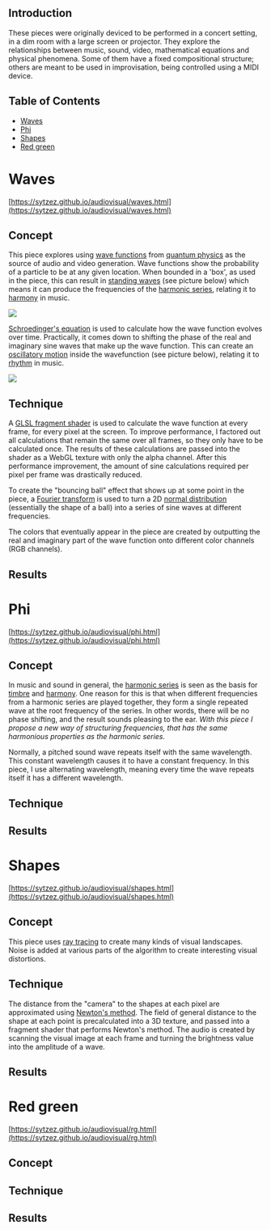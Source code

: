 ## Introduction

These pieces were originally deviced to be performed in a concert setting, in a dim room with a large screen or projector.
They explore the relationships between music, sound, video, mathematical equations and physical phenomena.
Some of them have a fixed compositional structure; others are meant to be used in improvisation, being controlled using a MIDI device.

## Table of Contents

- [Waves](#waves)
- [Phi](#phi)
- [Shapes](#shapes)
- [Red green](#red-green)


# Waves

[https://sytzez.github.io/audiovisual/waves.html](https://sytzez.github.io/audiovisual/waves.html)

## Concept

This piece explores using [wave functions](https://en.wikipedia.org/wiki/Wave_function) from [quantum physics](https://en.wikipedia.org/wiki/Quantum_mechanics)
as the source of audio and video generation.
Wave functions show the probability of a particle to be at any given location. 
When bounded in a 'box', as used in the piece, this can result in [standing waves](https://en.wikipedia.org/wiki/Standing_wave) (see picture below)
which means it can produce the frequencies of the [harmonic series](https://en.wikipedia.org/wiki/Harmonic_series_(music)),
relating it to [harmony](https://en.wikipedia.org/wiki/Harmony) in music.

![](https://upload.wikimedia.org/wikipedia/commons/2/27/Quantum_mechanics_standing_wavefunctions.svg)

[Schroedinger's equation](https://en.wikipedia.org/wiki/Schr%C3%B6dinger_equation) is used to calculate how the wave function evolves over time.
Practically, it comes down to shifting the phase of the real and imaginary sine waves that make up the wave function.
This can create an [oscillatory motion](https://en.wikipedia.org/wiki/Oscillation) inside the wavefunction (see picture below), 
relating it to [rhythm](https://en.wikipedia.org/wiki/Rhythm) in music.

![](https://upload.wikimedia.org/wikipedia/commons/9/90/QuantumHarmonicOscillatorAnimation.gif)

## Technique

A [GLSL fragment shader](https://www.khronos.org/opengl/wiki/Fragment_Shader) is used to calculate the wave function at every frame, for every pixel at the screen.
To improve performance, I factored out all calculations that remain the same over all frames, so they only have to be calculated once.
The results of these calculations are passed into the shader as a WebGL texture with only the alpha channel.
After this performance improvement, the amount of sine calculations required per pixel per frame was drastically reduced.

To create the "bouncing ball" effect that shows up at some point in the piece,
a [Fourier transform](https://en.wikipedia.org/wiki/Fourier_transform) is used to turn 
a 2D [normal distribution](https://en.wikipedia.org/wiki/Normal_distribution) (essentially the shape of a ball)
into a series of sine waves at different frequencies. 

The colors that eventually appear in the piece are created by outputting the real and imaginary part of the wave function onto different color channels (RGB channels).

## Results


# Phi

[https://sytzez.github.io/audiovisual/phi.html](https://sytzez.github.io/audiovisual/phi.html)

## Concept

In music and sound in general, the [harmonic series](https://en.wikipedia.org/wiki/Harmonic_series_(music)) is seen as the basis for [timbre](https://en.wikipedia.org/wiki/Timbre)
and [harmony](https://en.wikipedia.org/wiki/Harmony).
One reason for this is that when different frequencies from a harmonic series are played together, they form a single repeated wave at the root frequency of the series.
In other words, there will be no phase shifting, and the result sounds pleasing to the ear. 
*With this piece I propose a new way of structuring frequencies, that has the same harmonious properties as the harmonic series.*

Normally, a pitched sound wave repeats itself with the same wavelength. This constant wavelength causes it to have a constant frequency.
In this piece, I use alternating wavelength, meaning every time the wave repeats itself it has a different wavelength.



## Technique

## Results



# Shapes

[https://sytzez.github.io/audiovisual/shapes.html](https://sytzez.github.io/audiovisual/shapes.html)

## Concept

This piece uses [ray tracing](https://en.wikipedia.org/wiki/Ray_tracing_(graphics)) to create many kinds of visual landscapes. 
Noise is added at various parts of the algorithm to create interesting visual distortions.

## Technique

The distance from the "camera" to the shapes at each pixel are approximated using [Newton's method](https://en.wikipedia.org/wiki/Newton%27s_method).
The field of general distance to the shape at each point is precalculated into a 3D texture, and passed into a fragment shader that performs Newton's method.
The audio is created by scanning the visual image at each frame and turning the brightness value into the amplitude of a wave.

## Results


# Red green

[https://sytzez.github.io/audiovisual/rg.html](https://sytzez.github.io/audiovisual/rg.html)

## Concept

## Technique

## Results
